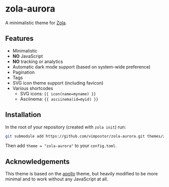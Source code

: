 # zola-aurora

A minimalistic theme for [Zola](https://www.getzola.org/).

## Features

- Minimalistic
- **NO** JavaScript
- **NO** tracking or analytics
- Automatic dark mode support (based on system-wide preference)
- Pagination
- Tags
- SVG icon theme support (including favicon)
- Various shortcodes
	- SVG icons: `{{ icon(name=myname) }}`
	- Asciinema: `{{ asciinema(id=myid) }}`

## Installation

In the root of your repository (created with `zola init`) run:

```bash
git submodule add https://github.com/vimpostor/zola-aurora.git themes/zola-aurora
```

Then add `theme = "zola-aurora"` to your `config.toml`.

## Acknowledgements

This theme is based on the [apollo](https://github.com/not-matthias/apollo) theme, but heavily modified to be more minimal and to work without any JavaScript at all.
